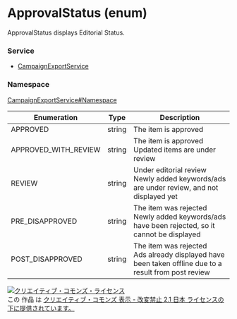 # ApprovalStatus (enum)
ApprovalStatus displays Editorial Status.

### Service
+ [CampaignExportService](../../services/CampaignExportService.md)

### Namespace
[CampaignExportService#Namespace](../../services/CampaignExportService.md#namespace)

| Enumeration | Type | Description | 
|---|---|---|
| APPROVED| string| The item is approved |
| APPROVED_WITH_REVIEW| string| The item is approved<br>Updated items are under review |
| REVIEW| string| Under editorial review<br>Newly added keywords/ads are under review, and not displayed yet |
| PRE_DISAPPROVED| string| The item was rejected<br>Newly added keywords/ads have been rejected, so it cannot be displayed |
| POST_DISAPPROVED| string| The item was rejected<br>Ads already displayed have been taken offline due to a result from post review |

<a rel="license" href="http://creativecommons.org/licenses/by-nd/2.1/jp/"><img alt="クリエイティブ・コモンズ・ライセンス" style="border-width:0" src="https://i.creativecommons.org/l/by-nd/2.1/jp/88x31.png" /></a><br />この 作品 は <a rel="license" href="http://creativecommons.org/licenses/by-nd/2.1/jp/">クリエイティブ・コモンズ 表示 - 改変禁止 2.1 日本 ライセンスの下に提供されています。</a>
